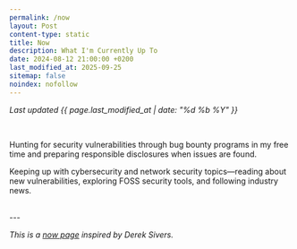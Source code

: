 ```yaml
---
permalink: /now
layout: Post
content-type: static
title: Now
description: What I'm Currently Up To
date: 2024-08-12 21:00:00 +0200
last_modified_at: 2025-09-25
sitemap: false
noindex: nofollow
---
```


*Last updated {{ page.last_modified_at | date: "%d %b %Y" }}*

<br>

Hunting for security vulnerabilities through bug bounty programs in my free time and preparing responsible disclosures when issues are found.

Keeping up with cybersecurity and network security topics—reading about new vulnerabilities, exploring FOSS security tools, and following industry news.

<br>
---

*This is a [now page](https://nownownow.com/about) inspired by Derek Sivers.*
